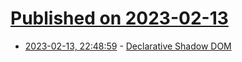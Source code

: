 # [Published on 2023-02-13](index.md)

* [2023-02-13, 22:48:59](https://lobste.rs/s/fzixug/declarative_shadow_dom) - [Declarative Shadow DOM](https://webkit.org/blog/13851/declarative-shadow-dom/)
